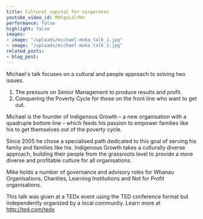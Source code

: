 ```yaml
---
title: Cultural capital for corporates
youtube_video_id: M9FguL2lfHo
performance: false
highlight: false
images:
- image: "/uploads/michael-moka_talk_1.jpg"
- image: "/uploads/michael-moka_talk_2.jpg"
related_posts:
- blog_post: 
---
```


Michael's talk focuses on a cultural and people approach to solving two issues.
1. The pressure on Senior Management to produce results and profit.
2. Conquering the Poverty Cycle for those on the front line who want to get out.

Michael is the founder of Indigenous Growth – a new organisation with a quadruple bottom line – which feeds his passion to empower families like his to get themselves out of the poverty cycle.

Since 2005 he chose a specialised path dedicated to this goal of serving his family and families like his. Indigenous Growth takes a culturally diverse approach, building their people from the grassroots level to provide a more diverse and profitable culture for all organisations.

Mike holds a number of governance and advisory roles for Whanau Organisations, Charities, Learning Institutions and Not for Profit organisations.

This talk was given at a TEDx event using the TED conference format but independently organized by a local community. Learn more at http://ted.com/tedx
